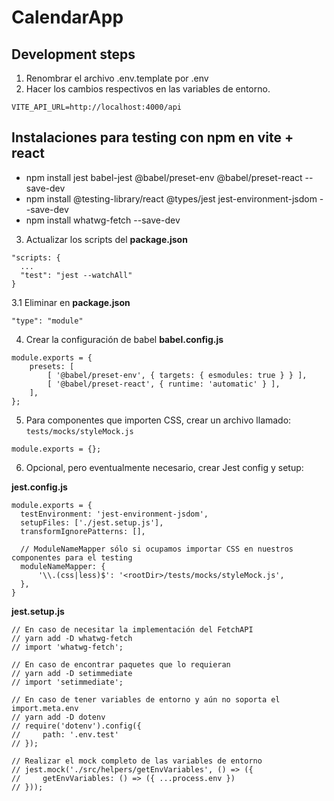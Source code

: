 # CalendarApp

## Development steps

1. Renombrar el archivo .env.template por .env
2. Hacer los cambios respectivos en las variables de entorno.

```
VITE_API_URL=http://localhost:4000/api
```

## Instalaciones para testing con npm en vite + react

- npm install jest babel-jest @babel/preset-env @babel/preset-react --save-dev
- npm install @testing-library/react @types/jest jest-environment-jsdom --save-dev
- npm install whatwg-fetch --save-dev

3. Actualizar los scripts del __package.json__
```
"scripts: {
  ...
  "test": "jest --watchAll"
}
```

3.1 Eliminar en __package.json__ 
```
"type": "module"
```

4. Crear la configuración de babel __babel.config.js__
```
module.exports = {
    presets: [
        [ '@babel/preset-env', { targets: { esmodules: true } } ],
        [ '@babel/preset-react', { runtime: 'automatic' } ],
    ],
};
```

5. Para componentes que importen CSS, crear un archivo llamado:
```tests/mocks/styleMock.js```
```
module.exports = {};
```

6. Opcional, pero eventualmente necesario, crear Jest config y setup:

__jest.config.js__
```
module.exports = {
  testEnvironment: 'jest-environment-jsdom',
  setupFiles: ['./jest.setup.js'],
  transformIgnorePatterns: [],
  
  // ModuleNameMapper sólo si ocupamos importar CSS en nuestros componentes para el testing
  moduleNameMapper: {
      '\\.(css|less)$': '<rootDir>/tests/mocks/styleMock.js',
  },
}
```

__jest.setup.js__
```
// En caso de necesitar la implementación del FetchAPI
// yarn add -D whatwg-fetch
// import 'whatwg-fetch'; 

// En caso de encontrar paquetes que lo requieran 
// yarn add -D setimmediate
// import 'setimmediate';

// En caso de tener variables de entorno y aún no soporta el import.meta.env
// yarn add -D dotenv
// require('dotenv').config({
//     path: '.env.test'
// });

// Realizar el mock completo de las variables de entorno
// jest.mock('./src/helpers/getEnvVariables', () => ({
//     getEnvVariables: () => ({ ...process.env })
// }));
```
